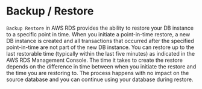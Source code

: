 # Backup / Restore

`Backup Restore` in AWS RDS provides the ability to restore your DB instance to a specific point in time. When you initiate a point-in-time restore, a new DB instance is created and all transactions that occurred after the specified point-in-time are not part of the new DB instance. You can restore up to the last restorable time (typically within the last five minutes) as indicated in the AWS RDS Management Console. The time it takes to create the restore depends on the difference in time between when you initiate the restore and the time you are restoring to. The process happens with no impact on the source database and you can continue using your database during restore.